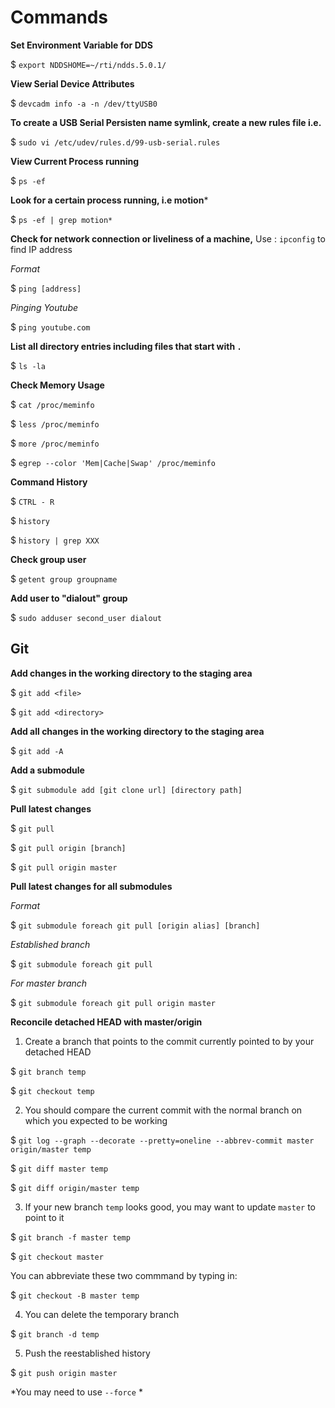 # Commands

**Set Environment Variable for DDS**

$  `export NDDSHOME=~/rti/ndds.5.0.1/`

**View Serial Device Attributes**

$  `devcadm info -a -n /dev/ttyUSB0`

**To create a USB Serial Persisten name symlink, create a new rules file i.e.**

$  `sudo vi /etc/udev/rules.d/99-usb-serial.rules`

**View Current Process running**

$  `ps -ef`

**Look for a certain process running, i.e motion***

$  `ps -ef | grep motion*`

**Check for network connection or liveliness of a machine,** 
Use : `ipconfig` to find IP address

*Format*

$ `ping [address]`

*Pinging Youtube*

$ `ping youtube.com`

**List all directory entries including files that start with `.`**

$  `ls -la`

**Check Memory Usage**

$ `cat /proc/meminfo`

$ `less /proc/meminfo`

$ `more /proc/meminfo`

$ `egrep --color 'Mem|Cache|Swap' /proc/meminfo`

**Command History**

$ `CTRL - R`

$ `history`

$ `history | grep XXX`

**Check group user**

$ `getent group groupname`

**Add user to "dialout" group**

$ `sudo adduser second_user dialout`

## Git

**Add changes in the working directory to the staging area**

$  `git add <file>`

$  `git add <directory>`

**Add all changes in the working directory to the staging area**

$  `git add -A`

**Add a submodule**

$ `git submodule add [git clone url] [directory path]`

**Pull latest changes**

$ `git pull`

$ `git pull origin [branch]`

$ `git pull origin master`

**Pull latest changes for all submodules**

*Format*

$ `git submodule foreach git pull [origin alias] [branch]`

*Established branch*

$ `git submodule foreach git pull`

*For master branch*

$ `git submodule foreach git pull origin master`

**Reconcile detached HEAD with master/origin**

1. Create a branch that points to the commit currently pointed to by your detached HEAD

$ `git branch temp`

$ `git checkout temp`

2. You should compare the current commit with the normal branch on which you expected to be working

$ `git log --graph --decorate --pretty=oneline --abbrev-commit master origin/master temp`

$ `git diff master temp`

$ `git diff origin/master temp`

3. If your new branch `temp` looks good, you may want to update `master` to point to it

$ `git branch -f master temp`

$ `git checkout master`

You can abbreviate these two commmand by typing in:

$ `git checkout -B master temp`

4.  You can delete the temporary branch

$ `git branch -d temp`

5.  Push the reestablished history

$ `git push origin master`

*You may need to use `--force` *

